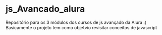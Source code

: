 # js_Avancado_alura
Repositório para os 3 módulos dos cursos de js avançado da Alura :)
Basicamente o projeto tem como objetvio revisitar conceitos de javascript
